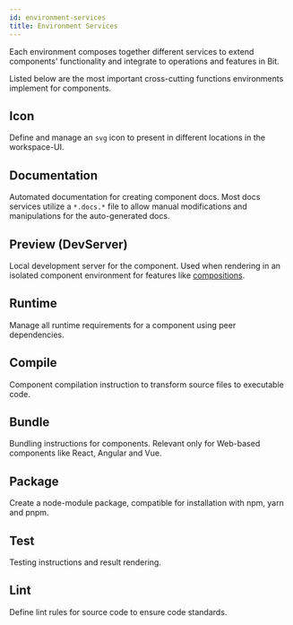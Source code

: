 ```yaml
---
id: environment-services
title: Environment Services
---
```


Each environment composes together different services to extend components' functionality and integrate to operations and features in Bit.  

Listed below are the most important cross-cutting functions environments implement for components.

## Icon

Define and manage an `svg` icon to present in different locations in the workspace-UI.

## Documentation

Automated documentation for creating component docs. Most docs services utilize a `*.docs.*` file to allow manual modifications and manipulations for the auto-generated docs.

## Preview (DevServer)

Local development server for the component. Used when rendering in an isolated component environment for features like [compositions](/docs/compositions/develop-in-isolation).

## Runtime

Manage all runtime requirements for a component using peer dependencies.

## Compile

Component compilation instruction to transform source files to executable code.

## Bundle

Bundling instructions for components. Relevant only for Web-based components like React, Angular and Vue.

## Package

Create a node-module package, compatible for installation with npm, yarn and pnpm.

## Test

Testing instructions and result rendering.

## Lint

Define lint rules for source code to ensure code standards.